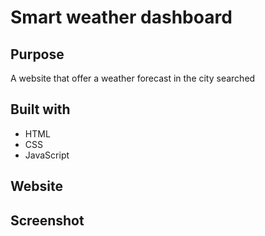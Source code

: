 # Smart weather dashboard

## Purpose
A website that offer a weather forecast in the city searched

## Built with
* HTML
* CSS
* JavaScript

## Website


## Screenshot
<img src="" alt="" />
